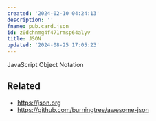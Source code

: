 ```yaml
---
created: '2024-02-10 04:24:13'
description: ''
fname: pub.card.json
id: z0dchnmg4f471rmsp64alyv
title: JSON
updated: '2024-08-25 17:05:23'
---
```


JavaScript Object Notation

<!--more-->

## Related

- <https://json.org>
- <https://github.com/burningtree/awesome-json>
